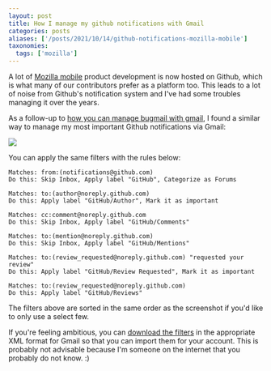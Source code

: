 ```yaml
---
layout: post
title: How I manage my github notifications with Gmail
categories: posts
aliases: ['/posts/2021/10/14/github-notifications-mozilla-mobile']
taxonomies:
  tags: ['mozilla']
---
```


A lot of [Mozilla mobile][3] product development is now hosted on Github, which is what many of our contributors prefer as a platform too. This leads to a lot of noise from Github's notification system and I've had some troubles managing it over the years.

As a follow-up to [how you can manage bugmail with gmail][0], I found a similar way to manage my most important Github notifications via Gmail:

![][1]

You can apply the same filters with the rules below:

```
Matches: from:(notifications@github.com)
Do this: Skip Inbox, Apply label "GitHub", Categorize as Forums

Matches: to:(author@noreply.github.com)
Do this: Apply label "GitHub/Author", Mark it as important

Matches: cc:comment@noreply.github.com
Do this: Skip Inbox, Apply label "GitHub/Comments"

Matches: to:(mention@noreply.github.com)
Do this: Skip Inbox, Apply label "GitHub/Mentions"

Matches: to:(review_requested@noreply.github.com) "requested your review"
Do this: Apply label "GitHub/Review Requested", Mark it as important

Matches: to:(review_requested@noreply.github.com)
Do this: Apply label "GitHub/Reviews"
```

The filters above are sorted in the same order as the screenshot if you'd like to only use a select few.

If you're feeling ambitious, you can [download the filters][2] in the appropriate XML format for Gmail so that you can import them for your account. This is probably not advisable because I'm someone on the internet that you probably do not know. :)

[0]: https://blog.margaretleibovic.com/2012/09/21/how-i-manage-my-bugmail-with-gmail.html
[1]: /images/20211014/gmail-sidebar.png
[2]: /images/20211014/mailFilters.xml
[3]: https://github.com/mozilla-mobile/
